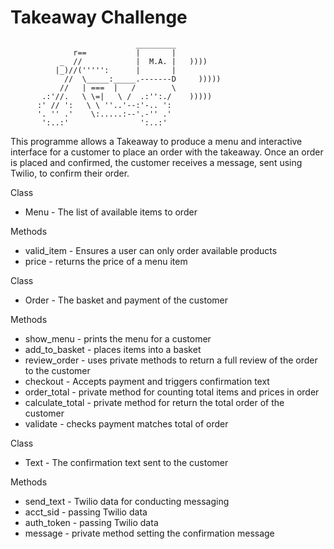 Takeaway Challenge
==================
```
                            _________
              r==           |       |
           _  //            |  M.A. |   ))))
          |_)//(''''':      |       |
            //  \_____:_____.-------D     )))))
           //   | ===  |   /        \
       .:'//.   \ \=|   \ /  .:'':./    )))))
      :' // ':   \ \ ''..'--:'-.. ':
      '. '' .'    \:.....:--'.-'' .'
       ':..:'                ':..:'

 ```

This programme allows a Takeaway to produce a menu and interactive interface for a customer to place an order with the takeaway. Once an order is placed and confirmed, the customer receives a message, sent using Twilio, to confirm their order.

Class
* Menu - The list of available items to order

Methods
+ valid_item - Ensures a user can only order available products
+ price - returns the price of a menu item

Class
* Order - The basket and payment of the customer

Methods
+ show_menu - prints the menu for a customer
+ add_to_basket - places items into a basket
+ review_order - uses private methods to return a full review of the order to the customer
+ checkout - Accepts payment and triggers confirmation text
+ order_total - private method for counting total items and prices in order
+ calculate_total - private method for return the total order of the customer
+ validate - checks payment matches total of order

Class
* Text - The confirmation text sent to the customer

Methods
+ send_text - Twilio data for conducting messaging
+ acct_sid - passing Twilio data
+ auth_token - passing Twilio data
+ message - private method setting the confirmation message
